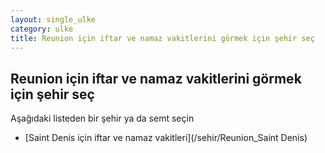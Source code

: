 ```yaml
---
layout: single_ulke
category: ulke
title: Reunion için iftar ve namaz vakitlerini görmek için şehir seç
---
```



## Reunion için iftar ve namaz vakitlerini görmek için şehir seç

Aşağıdaki listeden bir şehir ya da semt seçin


* [Saint Denis için iftar ve namaz vakitleri](/sehir/Reunion_Saint Denis)
